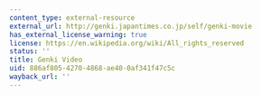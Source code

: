 ```yaml
---
content_type: external-resource
external_url: http://genki.japantimes.co.jp/self/genki-movie
has_external_license_warning: true
license: https://en.wikipedia.org/wiki/All_rights_reserved
status: ''
title: Genki Video
uid: 886af805-4270-4868-ae40-0af341f47c5c
wayback_url: ''
---
```

